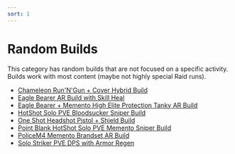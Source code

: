 ```yaml
---
sort: 1
---
```

# Random Builds

This category has random builds that are not focused on a specific activity.
Builds work with most content (maybe not highly special Raid runs).
- [Chameleon Run'N'Gun + Cover Hybrid Build](Chameleon-AR-RunNGun-Cover-Hybrid-Build.md)
- [Eagle Bearer AR Build with Skill Heal](Eagle-Bearer-AR-Build-with-Skill-Heal.md)
- [Eagle Bearer + Memento High Elite Protection Tanky AR Build](Eagle-Bearer-Memento-High-Elite-Protection-Tanky-AR.md)
- [HotShot Solo PVE Bloodsucker Sniper Build](HotShot-Solo-PVE-Bloodsucker-Sniper.md)
- [One Shot Headshot Pistol + Shield Build](One-Shot-Headshot-Pistol-Shield-Build.md)
- [Point Blank HotShot Solo PVE Memento Sniper Build](Point-Blank-HotShot-Solo-PVE-Memento-Sniper.md)
- [PoliceM4 Memento Brandset AR Build](Police-M4-Memento-Brandset.md)
- [Solo Striker PVE DPS with Armor Regen](Solo-Striker-PVE-DPS-Armor-Regen.md)